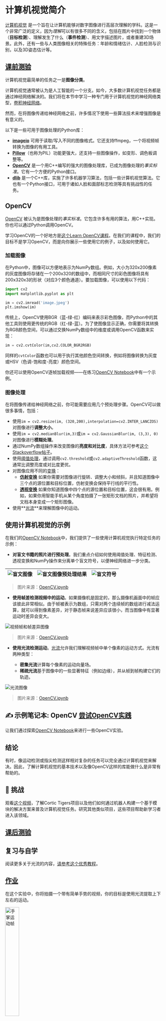 <!--
CO_OP_TRANSLATOR_METADATA:
{
  "original_hash": "feeca98225cb420afc89415f24f63d92",
  "translation_date": "2025-09-23T12:38:41+00:00",
  "source_file": "lessons/4-ComputerVision/06-IntroCV/README.md",
  "language_code": "zh"
}
-->
# 计算机视觉简介

[计算机视觉](https://wikipedia.org/wiki/Computer_vision) 是一个旨在让计算机能够对数字图像进行高层次理解的学科。这是一个非常广泛的定义，因为*理解*可以有很多不同的含义，包括在图片中找到一个物体（**目标检测**）、理解发生了什么（**事件检测**）、用文字描述图片，或者重建3D场景。此外，还有一些与人类图像相关的特殊任务：年龄和情绪估计、人脸检测与识别，以及3D姿态估计等。

## [课前测验](https://ff-quizzes.netlify.app/en/ai/quiz/11)

计算机视觉最简单的任务之一是**图像分类**。

计算机视觉通常被认为是人工智能的一个分支。如今，大多数计算机视觉任务都是通过神经网络解决的。我们将在本节中学习一种专门用于计算机视觉的神经网络类型，[卷积神经网络](../07-ConvNets/README.md)。

然而，在将图像传递给神经网络之前，许多情况下使用一些算法技术来增强图像是有意义的。

以下是一些可用于图像处理的Python库：

* **[imageio](https://imageio.readthedocs.io/en/stable/)** 可用于读取/写入不同的图像格式。它还支持ffmpeg，一个将视频帧转换为图像的有用工具。
* **[Pillow](https://pillow.readthedocs.io/en/stable/index.html)**（也称为PIL）功能更强大，还支持一些图像操作，如变形、调色板调整等。
* **[OpenCV](https://opencv.org/)** 是一个用C++编写的强大的图像处理库，已成为图像处理的*事实标准*。它有一个方便的Python接口。
* **[dlib](http://dlib.net/)** 是一个C++库，实施了许多机器学习算法，包括一些计算机视觉算法。它也有一个Python接口，可用于诸如人脸和面部标志检测等具有挑战性的任务。

## OpenCV

[OpenCV](https://opencv.org/) 被认为是图像处理的*事实标准*。它包含许多有用的算法，用C++实现。你也可以通过Python调用OpenCV。

学习OpenCV的一个好地方是[这个Learn OpenCV课程](https://learnopencv.com/getting-started-with-opencv/)。在我们的课程中，我们的目标不是学习OpenCV，而是向你展示一些使用它的例子，以及如何使用它。

### 加载图像

在Python中，图像可以方便地表示为NumPy数组。例如，大小为320x200像素的灰度图像将存储在一个200x320的数组中，而相同尺寸的彩色图像将具有200x320x3的形状（对应3个颜色通道）。要加载图像，可以使用以下代码：

```python
import cv2
import matplotlib.pyplot as plt

im = cv2.imread('image.jpeg')
plt.imshow(im)
```

传统上，OpenCV使用BGR（蓝-绿-红）编码来表示彩色图像，而Python中的其他工具则使用更传统的RGB（红-绿-蓝）。为了使图像显示正确，你需要将其转换为RGB颜色空间，可以通过交换NumPy数组中的维度或调用OpenCV函数来实现：

```python
im = cv2.cvtColor(im,cv2.COLOR_BGR2RGB)
```

同样的`cvtColor`函数也可以用于执行其他颜色空间转换，例如将图像转换为灰度或HSV（色调-饱和度-亮度）颜色空间。

你还可以使用OpenCV逐帧加载视频——在练习[OpenCV Notebook](OpenCV.ipynb)中有一个示例。

### 图像处理

在将图像传递给神经网络之前，你可能需要应用几个预处理步骤。OpenCV可以做很多事情，包括：

* 使用`im = cv2.resize(im, (320,200),interpolation=cv2.INTER_LANCZOS)`对图像进行**调整大小**。
* 使用`im = cv2.medianBlur(im,3)`或`im = cv2.GaussianBlur(im, (3,3), 0)`对图像进行**模糊处理**。
* 通过NumPy数组操作来改变图像的**亮度和对比度**，具体方法可参考[这个Stackoverflow帖子](https://stackoverflow.com/questions/39308030/how-do-i-increase-the-contrast-of-an-image-in-python-opencv)。
* 使用[阈值处理](https://docs.opencv.org/4.x/d7/d4d/tutorial_py_thresholding.html)，通过调用`cv2.threshold`或`cv2.adaptiveThreshold`函数，这通常比调整亮度或对比度更优。
* 对图像应用不同的[变换](https://docs.opencv.org/4.5.5/da/d6e/tutorial_py_geometric_transformations.html)：
    - **[仿射变换](https://docs.opencv.org/4.5.5/d4/d61/tutorial_warp_affine.html)** 如果你需要对图像进行旋转、调整大小和倾斜，并且知道图像中三个点的源位置和目标位置，仿射变换会保持平行线的平行性。
    - **[透视变换](https://medium.com/analytics-vidhya/opencv-perspective-transformation-9edffefb2143)** 如果你知道图像中四个点的源位置和目标位置，这会很有用。例如，如果你用智能手机从某个角度拍摄了一张矩形文档的照片，并希望将文档本身变成一个矩形图像。
* 使用**[光流](https://docs.opencv.org/4.5.5/d4/dee/tutorial_optical_flow.html)**来理解图像中的运动。

## 使用计算机视觉的示例

在我们的[OpenCV Notebook](OpenCV.ipynb)中，我们提供了一些使用计算机视觉执行特定任务的示例：

* **对盲文书籍的照片进行预处理**。我们重点介绍如何使用阈值处理、特征检测、透视变换和NumPy操作来分离单个盲文符号，以便神经网络进一步分类。

![盲文图像](../../../../../translated_images/braille.341962ff76b1bd7044409371d3de09ced5028132aef97344ea4b7468c1208126.zh.jpeg) | ![盲文图像预处理结果](../../../../../translated_images/braille-result.46530fea020b03c76aac532d7d6eeef7f6fb35b55b1001cd21627907dabef3ed.zh.png) | ![盲文符号](../../../../../translated_images/braille-symbols.0159185ab69d533909dc4d7d26a1971b51401c6a80eb3a5584f250ea880af88b.zh.png)
----|-----|-----

> 图片来源：[OpenCV.ipynb](OpenCV.ipynb)

* **使用帧差检测视频中的运动**。如果摄像机是固定的，那么摄像机画面中的帧应该彼此非常相似。由于帧被表示为数组，只需对两个连续帧的数组进行减法运算，就可以得到像素差异，对于静态帧来说差异应该很小，而当图像中有显著运动时差异会变大。

![视频帧和帧差异图像](../../../../../translated_images/frame-difference.706f805491a0883c938e16447bf5eb2f7d69e812c7f743cbe7d7c7645168f81f.zh.png)

> 图片来源：[OpenCV.ipynb](OpenCV.ipynb)

* **使用光流检测运动**。[光流](https://docs.opencv.org/3.4/d4/dee/tutorial_optical_flow.html)允许我们理解视频帧中单个像素的运动方式。光流有两种类型：

   - **密集光流**计算每个像素的运动向量场。
   - **稀疏光流**基于图像中的一些显著特征（例如边缘），并从帧到帧构建它们的轨迹。

![光流图像](../../../../../translated_images/optical.1f4a94464579a83a10784f3c07fe7228514714b96782edf50e70ccd59d2d8c4f.zh.png)

> 图片来源：[OpenCV.ipynb](OpenCV.ipynb)

## ✍️ 示例笔记本: OpenCV [尝试OpenCV实践](OpenCV.ipynb)

让我们通过探索[OpenCV Notebook](OpenCV.ipynb)来进行一些OpenCV实验。

## 结论

有时，像运动检测或指尖检测这样相对复杂的任务可以完全通过计算机视觉来解决。因此，了解计算机视觉的基本技术以及像OpenCV这样的库能做什么是非常有帮助的。

## 🚀 挑战

观看[这个视频](https://docs.microsoft.com/shows/ai-show/ai-show--2021-opencv-ai-competition--grand-prize-winners--cortic-tigers--episode-32?WT.mc_id=academic-77998-cacaste)，了解Cortic Tigers项目以及他们如何通过机器人构建一个基于模块的解决方案来普及计算机视觉任务。研究其他类似项目，这些项目帮助新学习者进入该领域。

## [课后测验](https://ff-quizzes.netlify.app/en/ai/quiz/12)

## 复习与自学

阅读更多关于光流的内容，[请参考这个优秀教程](https://learnopencv.com/optical-flow-in-opencv/)。

## [作业](lab/README.md)

在这个实验中，你将拍摄一个带有简单手势的视频，你的目标是使用光流提取上下左右的运动。

<img src="images/palm-movement.png" width="30%" alt="手掌运动帧"/>

---

